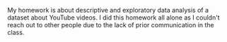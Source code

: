 My homework is about descriptive and exploratory data analysis of a dataset about YouTube videos. I did this homework all alone as I couldn't reach out to other people due to the lack of prior communication in the class. 
